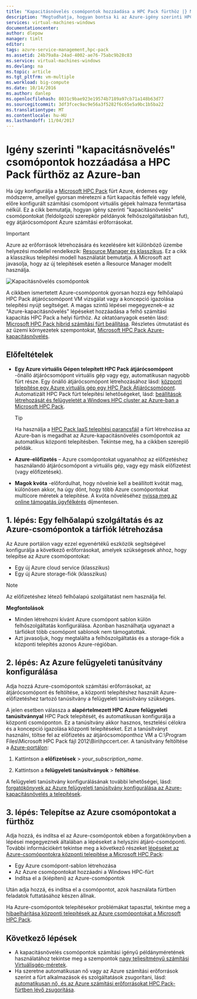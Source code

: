 ```yaml
---
title: "Kapacitásnövelés csomópontok hozzáadása a HPC Pack fürthöz |} Microsoft Docs"
description: "Megtudhatja, hogyan bontsa ki az Azure-igény szerinti HPC Pack fürtöt felhőszolgáltatásban fut szerepkör feldolgozópéldányok hozzáadásával"
services: virtual-machines-windows
documentationcenter: 
author: dlepow
manager: timlt
editor: 
tags: azure-service-management,hpc-pack
ms.assetid: 24b79a8a-24ad-4002-ae76-75abc9b28c83
ms.service: virtual-machines-windows
ms.devlang: na
ms.topic: article
ms.tgt_pltfrm: vm-multiple
ms.workload: big-compute
ms.date: 10/14/2016
ms.author: danlep
ms.openlocfilehash: 8031c9bae923e19574b7189a97cb71a148b63d77
ms.sourcegitcommit: 3df3fcec9ac9e56a3f5282f6c65e5a9bc1b5ba22
ms.translationtype: MT
ms.contentlocale: hu-HU
ms.lasthandoff: 11/04/2017
---
```

# <a name="add-on-demand-burst-nodes-to-an-hpc-pack-cluster-in-azure"></a>Igény szerinti "kapacitásnövelés" csomópontok hozzáadása a HPC Pack fürthöz az Azure-ban
Ha úgy konfigurálja a [Microsoft HPC Pack](https://technet.microsoft.com/library/cc514029) fürt Azure, érdemes egy módszerre, amellyel gyorsan méretezni a fürt kapacitás felfelé vagy lefelé, előre konfigurált számítási csomópont virtuális gépek halmaza fenntartása nélkül. Ez a cikk bemutatja, hogyan igény szerinti "kapacitásnövelés" csomópontokat (feldolgozói szerepkör példányok felhőszolgáltatásban fut), egy átjárócsomópont Azure számítási erőforrásokat. 

> [!IMPORTANT] 
> Azure az erőforrások létrehozására és kezelésére két különböző üzembe helyezési modellel rendelkezik: [Resource Manager és klasszikus](../../../resource-manager-deployment-model.md). Ez a cikk a klasszikus telepítési modell használatát bemutatja. A Microsoft azt javasolja, hogy az új telepítések esetén a Resource Manager modellt használja.

![Kapacitásnövelés csomópontok][burst]

A cikkben ismertetett Azure-csomópontok gyorsan hozzá egy felhőalapú HPC Pack átjárócsomópont VM vizsgálat vagy a koncepció igazolása telepítési nyújt segítséget. A magas szintű lépései megegyeznek-e az "Azure-kapacitásnövelés" lépéseket hozzáadása a felhő számítási kapacitás HPC Pack a helyi fürthöz. Az oktatóanyagok esetén lásd: [Microsoft HPC Pack hibrid számítási fürt beállítása](../../../cloud-services/cloud-services-setup-hybrid-hpcpack-cluster.md). Részletes útmutatást és az üzemi környezetek szempontokat, [Microsoft HPC Pack Azure-kapacitásnövelés](https://technet.microsoft.com/library/gg481749.aspx).

## <a name="prerequisites"></a>Előfeltételek
* **Egy Azure virtuális Gépen telepített HPC Pack átjárócsomópont** -önálló átjárócsomópont virtuális gép vagy egy, automatikusan nagyobb fürt része. Egy önálló átjárócsomópont létrehozásához lásd: [központi telepítése egy Azure virtuális gép egy HPC Pack Átjárócsomópont](../../virtual-machines-windows-hpcpack-cluster-headnode.md?toc=%2fazure%2fvirtual-machines%2fwindows%2ftoc.json). Automatizált HPC Pack fürt telepítési lehetőségeket, lásd: [beállítások létrehozását és felügyeletét a Windows HPC cluster az Azure-ban a Microsoft HPC Pack](../../virtual-machines-windows-hpcpack-cluster-options.md?toc=%2fazure%2fvirtual-machines%2fwindows%2ftoc.json).
  
  > [!TIP]
  > Ha használja a [HPC Pack IaaS telepítési parancsfájl](hpcpack-cluster-powershell-script.md) a fürt létrehozása az Azure-ban is megadhat az Azure-kapacitásnövelés csomópontok az automatikus központi telepítésben. Tekintse meg, ha a cikkben szereplő példák.
  > 
  > 
* **Azure-előfizetés** – Azure csomópontokat ugyanahhoz az előfizetéshez használandó átjárócsomópont a virtuális gép, vagy egy másik előfizetést (vagy előfizetések).
* **Magok kvóta** -előfordulhat, hogy növelnie kell a beállított kvótát mag, különösen akkor, ha úgy dönt, hogy több Azure csomópontokat multicore méretek a telepítése. A kvóta növeléséhez [nyissa meg az online támogatás ügyfélkérés](https://azure.microsoft.com/blog/2014/06/04/azure-limits-quotas-increase-requests/) díjmentesen.

## <a name="step-1-create-a-cloud-service-and-a-storage-account-for-the-azure-nodes"></a>1. lépés: Egy felhőalapú szolgáltatás és az Azure-csomópontok a tárfiók létrehozása
Az Azure portálon vagy ezzel egyenértékű eszközök segítségével konfigurálja a következő erőforrásokat, amelyek szükségesek ahhoz, hogy telepítse az Azure csomópontokat:

* Egy új Azure cloud service (klasszikus)
* Egy új Azure storage-fiók (klasszikus)

> [!NOTE]
> Az előfizetéshez létező felhőalapú szolgáltatást nem használja fel. 
> 
> 

**Megfontolások**

* Minden létrehozni kívánt Azure csomópont sablon külön felhőszolgáltatás konfigurálása. Azonban használhatja ugyanazt a tárfiókot több csomópont sablonok nem támogatottak.
* Azt javasoljuk, hogy megtalálta a felhőszolgáltatás és a storage-fiók a központi telepítés azonos Azure-régióban.

## <a name="step-2-configure-an-azure-management-certificate"></a>2. lépés: Az Azure felügyeleti tanúsítvány konfigurálása
Adja hozzá Azure-csomópontok számítási erőforrásokat, az átjárócsomópont és feltöltése, a központi telepítéshez használt Azure-előfizetéshez tartozó tanúsítvány a felügyeleti tanúsítvány szükséges.

A jelen esetben válassza a **alapértelmezett HPC Azure felügyeleti tanúsítvánnyal** HPC Pack telepítését, és automatikusan konfigurálja a központi csomóponton. Ez a tanúsítvány akkor hasznos, tesztelési célokra és a koncepció igazolása központi telepítéseket. Ezt a tanúsítványt használni, töltse fel az előfizetés az átjárócsomóponthoz VM a C:\Program Files\Microsoft HPC Pack fájl 2012\Bin\hpccert.cer. A tanúsítvány feltöltése a [Azure-portálon](https://portal.azure.com):

1. Kattintson a **előfizetések** > *your_subscription_name*.

2. Kattintson a **felügyeleti tanúsítványok** > **feltöltése**.

A felügyeleti tanúsítvány konfigurálásának további lehetőségei, lásd: [forgatókönyvek az Azure felügyeleti tanúsítvány konfigurálása az Azure-kapacitásnövelés a telepítések](http://technet.microsoft.com/library/gg481759.aspx).

## <a name="step-3-deploy-azure-nodes-to-the-cluster"></a>3. lépés: Telepítse az Azure csomópontokat a fürthöz
Adja hozzá, és indítsa el az Azure-csomópontok ebben a forgatókönyvben a lépései megegyeznek általában a lépéseket a helyszíni átjáró-csomóponti. További információkért tekintse meg a következő részeket [lépéseket az Azure-csomópontokra központi telepítése a Microsoft HPC Pack](https://technet.microsoft.com/library/gg481758.aspx):

* Egy Azure csomópont-sablon létrehozása
* Az Azure csomópontokat hozzáadni a Windows HPC-fürt
* Indítsa el a (kiépíteni) az Azure-csomópontok

Után adja hozzá, és indítsa el a csomópontot, azok használata fürtben feladatok futtatásához készen állnak.

Ha Azure-csomópontok telepítésekor problémákat tapasztal, tekintse meg a [hibaelhárítása központi telepítések az Azure csomópontokat a Microsoft HPC Pack](http://technet.microsoft.com/library/jj159097.aspx).

## <a name="next-steps"></a>Következő lépések
* A kapacitásnövelés csomópontok számítási igényű példányméretének használatához tekintse meg a szempontok [nagy teljesítményű számítási Virtuálisgép-méretek](../sizes-hpc.md?toc=%2fazure%2fvirtual-machines%2fwindows%2ftoc.json).
* Ha szeretne automatikusan nő vagy az Azure számítási erőforrások szerint a fürt alkalmazások és szolgáltatások zsugorítani, lásd: [automatikusan nő, és az Azure számítási erőforrásokat HPC Pack-fürtben lévő zsugorítása](hpcpack-cluster-node-autogrowshrink.md).

<!--Image references-->
[burst]: ./media/hpcpack-cluster-node-burst/burst.png
